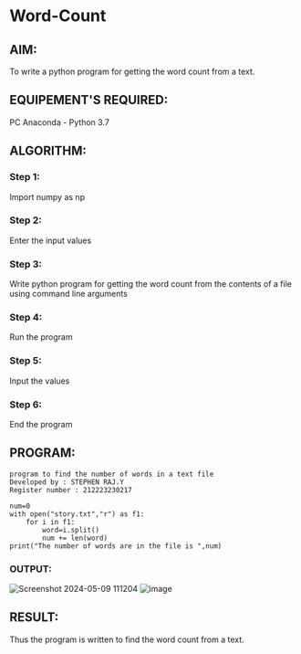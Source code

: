 # Word-Count
## AIM:
To write a python program for getting the word count from a text.
## EQUIPEMENT'S REQUIRED: 
PC
Anaconda - Python 3.7
## ALGORITHM: 
### Step 1:
Import numpy as np

### Step 2: 
 Enter the input values
### Step 3: 
Write python program for getting the word count from the contents of a file using command line arguments
### Step 4:  
Run the program
### Step 5: 
Input the values
### Step 6: 
End the program
## PROGRAM:
```
program to find the number of words in a text file
Developed by : STEPHEN RAJ.Y
Register number : 212223230217

num=0
with open("story.txt","r") as f1:
    for i in f1:
        word=i.split()
        num += len(word)
print("The number of words are in the file is ",num)
```

### OUTPUT:
![Screenshot 2024-05-09 111204](https://github.com/23002248/Word-Count/assets/151701774/314f81ff-4b01-4bba-94b1-887ca47621b8)
![image](https://github.com/23002248/Word-Count/assets/151701774/6cf5905c-e4aa-42bf-ba7b-42256f3fcf2b)




## RESULT:
Thus the program is written to find the word count from a text.
